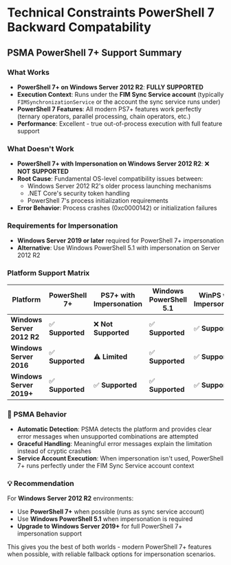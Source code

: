 # Technical Constraints PowerShell 7 Backward Compatability 

## PSMA PowerShell 7+ Support Summary

### **What Works**
- **PowerShell 7+ on Windows Server 2012 R2**: **FULLY SUPPORTED**
- **Execution Context**: Runs under the **FIM Sync Service account** (typically `FIMSynchronizationService` or the account the sync service runs under)
- **PowerShell 7 Features**: All modern PS7+ features work perfectly (ternary operators, parallel processing, chain operators, etc.)
- **Performance**: Excellent - true out-of-process execution with full feature support

### **What Doesn't Work**
- **PowerShell 7+ with Impersonation on Windows Server 2012 R2**: ❌ **NOT SUPPORTED**
- **Root Cause**: Fundamental OS-level compatibility issues between:
  - Windows Server 2012 R2's older process launching mechanisms
  - .NET Core's security token handling 
  - PowerShell 7's process initialization requirements
- **Error Behavior**: Process crashes (0xc0000142) or initialization failures

### **Requirements for Impersonation**
- **Windows Server 2019 or later** required for PowerShell 7+ impersonation
- **Alternative**: Use Windows PowerShell 5.1 with impersonation on Server 2012 R2

### **Platform Support Matrix**

| Platform | PowerShell 7+ | PS7+ with Impersonation | Windows PowerShell 5.1 | WinPS with Impersonation |
|----------|---------------|-------------------------|------------------------|-------------------------|
| **Windows Server 2012 R2** | ✅ **Supported** | ❌ **Not Supported** | ✅ **Supported** | ✅ **Supported** |
| **Windows Server 2016** | ✅ **Supported** | ⚠️ **Limited** | ✅ **Supported** | ✅ **Supported** |
| **Windows Server 2019+** | ✅ **Supported** | ✅ **Supported** | ✅ **Supported** | ✅ **Supported** |

### 🔧 **PSMA Behavior**
- **Automatic Detection**: PSMA detects the platform and provides clear error messages when unsupported combinations are attempted
- **Graceful Handling**: Meaningful error messages explain the limitation instead of cryptic crashes
- **Service Account Execution**: When impersonation isn't used, PowerShell 7+ runs perfectly under the FIM Sync Service account context

### 💡 **Recommendation**
For **Windows Server 2012 R2** environments:
- Use **PowerShell 7+** when possible (runs as sync service account)
- Use **Windows PowerShell 5.1** when impersonation is required
- **Upgrade to Windows Server 2019+** for full PowerShell 7+ impersonation support

This gives you the best of both worlds - modern PowerShell 7+ features when possible, with reliable fallback options for impersonation scenarios.